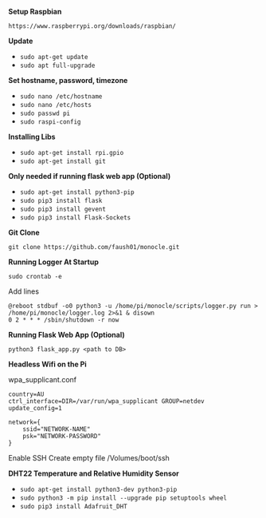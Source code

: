 **Setup Raspbian**

`https://www.raspberrypi.org/downloads/raspbian/`

**Update**

- `sudo apt-get update`
- `sudo apt full-upgrade`

**Set hostname, password, timezone**

- `sudo nano /etc/hostname`
- `sudo nano /etc/hosts`
- `sudo passwd pi`
- `sudo raspi-config`

**Installing Libs**

- `sudo apt-get install rpi.gpio`
- `sudo apt-get install git`

**Only needed if running flask web app (Optional)**

- `sudo apt-get install python3-pip`
- `sudo pip3 install flask`
- `sudo pip3 install gevent`
- `sudo pip3 install Flask-Sockets`

**Git Clone**

`git clone https://github.com/faush01/monocle.git`

**Running Logger At Startup**

`sudo crontab -e`

Add lines

```
@reboot stdbuf -o0 python3 -u /home/pi/monocle/scripts/logger.py run > /home/pi/monocle/logger.log 2>&1 & disown
0 2 * * * /sbin/shutdown -r now
```

**Running Flask Web App (Optional)**

`python3 flask_app.py <path to DB>`

**Headless Wifi on the Pi**

wpa_supplicant.conf
```
country=AU
ctrl_interface=DIR=/var/run/wpa_supplicant GROUP=netdev
update_config=1

network={
    ssid="NETWORK-NAME"
    psk="NETWORK-PASSWORD"
}
```
Enable SSH
Create empty file /Volumes/boot/ssh

**DHT22 Temperature and Relative Humidity Sensor**

- `sudo apt-get install python3-dev python3-pip`
- `sudo python3 -m pip install --upgrade pip setuptools wheel`
- `sudo pip3 install Adafruit_DHT`

